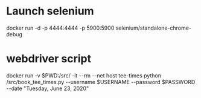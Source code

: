 # Launch selenium
docker run -d -p 4444:4444 -p 5900:5900 selenium/standalone-chrome-debug

# webdriver script
docker run -v $PWD:/src/ -it --rm --net host tee-times python /src/book_tee_times.py --username $USERNAME --password $PASSWORD --date "Tuesday, June 23, 2020"
